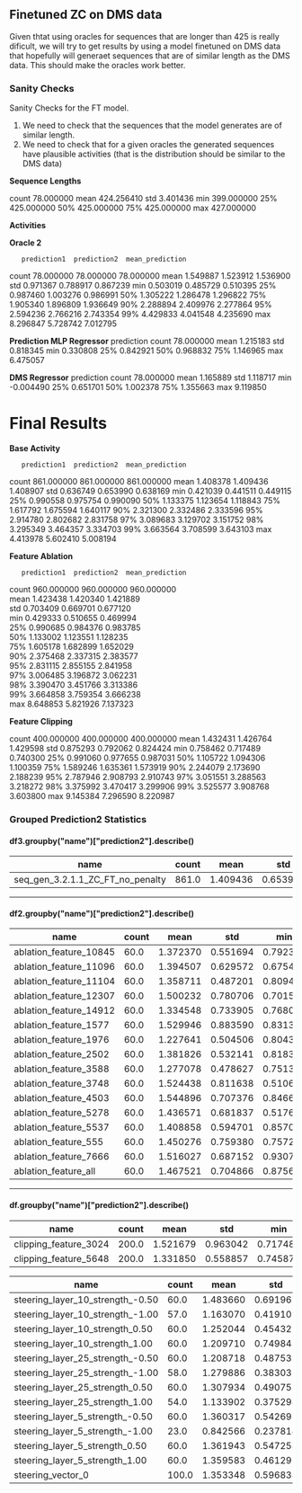 


## Finetuned ZC on DMS data


Given thtat using oracles for sequences that are longer than 425 is really dificult, we will try to get results by using a model finetuned on DMS data that hopefully will generaet sequences that are of similar length as the DMS data. This should make the oracles work better.



### Sanity Checks

Sanity Checks for the FT model.


1) We need to check that the sequences that the model generates are of similar length.
2) We need to check that for a given oracles the generated sequences have plausible activities (that is the distribution should be similar to the DMS data)


**Sequence Lengths**

count     78.000000
mean     424.256410
std        3.401436
min      399.000000
25%      425.000000
50%      425.000000
75%      425.000000
max      427.000000


**Activities**

**Oracle 2**

       prediction1  prediction2  mean_prediction
count    78.000000    78.000000        78.000000
mean      1.549887     1.523912         1.536900
std       0.971367     0.788917         0.867239
min       0.503019     0.485729         0.510395
25%       0.987460     1.003276         0.986991
50%       1.305222     1.286478         1.296822
75%       1.905340     1.896809         1.936649
90%       2.288894     2.409976         2.277864
95%       2.594236     2.766216         2.743354
99%       4.429833     4.041548         4.235690
max       8.296847     5.728742         7.012795


**Prediction MLP Regressor**
       prediction
count   78.000000
mean     1.215183
std      0.818345
min      0.330808
25%      0.842921
50%      0.968832
75%      1.146965
max      6.475057


**DMS Regressor**
       prediction
count   78.000000
mean     1.165889
std      1.118717
min     -0.004490
25%      0.651701
50%      1.002378
75%      1.355663
max      9.119850

# Final Results



**Base Activity**


       prediction1  prediction2  mean_prediction
count   861.000000   861.000000       861.000000
mean      1.408378     1.409436         1.408907
std       0.636749     0.653990         0.638169
min       0.421039     0.441511         0.449115
25%       0.990558     0.975754         0.990090
50%       1.133375     1.123654         1.118843
75%       1.617792     1.675594         1.640117
90%       2.321300     2.332486         2.333596
95%       2.914780     2.802682         2.831758
97%       3.089683     3.129702         3.151752
98%       3.295349     3.464357         3.334703
99%       3.663564     3.708599         3.643103
max       4.413978     5.602410         5.008194


**Feature Ablation**



       prediction1  prediction2  mean_prediction                                          
count   960.000000   960.000000       960.000000                                          
mean      1.423438     1.420340         1.421889                                          
std       0.703409     0.669701         0.677120                                          
min       0.429333     0.510655         0.469994                                          
25%       0.990685     0.984376         0.983785                                          
50%       1.133002     1.123551         1.128235                                          
75%       1.605178     1.682899         1.652029                                          
90%       2.375468     2.337315         2.383577                                          
95%       2.831115     2.855155         2.841958                                          
97%       3.006485     3.196872         3.062231                                          
98%       3.390470     3.451766         3.313386                                          
99%       3.664858     3.759354         3.666238                                          
max       8.648853     5.821926         7.137323    

**Feature Clipping**

count   400.000000   400.000000       400.000000
mean      1.432431     1.426764         1.429598
std       0.875293     0.792062         0.824424
min       0.758462     0.717489         0.740300
25%       0.991060     0.977655         0.987031
50%       1.105722     1.094306         1.100359
75%       1.589246     1.635361         1.573919
90%       2.244079     2.173690         2.188239
95%       2.787946     2.908793         2.910743
97%       3.051551     3.288563         3.218272
98%       3.375992     3.470417         3.299906
99%       3.525577     3.908768         3.603800
max       9.145384     7.296590         8.220987






### Grouped Prediction2 Statistics

#### df3.groupby("name")["prediction2"].describe()

| name                             | count |   mean    |   std    |   min    |   25%    |   50%    |   75%    |   max    |
|-----------------------------------|-------|-----------|----------|----------|----------|----------|----------|----------|
| seq_gen_3.2.1.1_ZC_FT_no_penalty | 861.0 | 1.409436  | 0.653990 | 0.441511 | 0.975754 | 1.123654 | 1.675594 | 5.602410 |

---

#### df2.groupby("name")["prediction2"].describe()

| name                   | count |   mean    |   std    |   min    |   25%    |   50%    |   75%    |   max    |
|------------------------|-------|-----------|----------|----------|----------|----------|----------|----------|
| ablation_feature_10845 |  60.0 | 1.372370  | 0.551694 | 0.792356 | 0.962001 | 1.140171 | 1.657328 | 3.143773 |
| ablation_feature_11096 |  60.0 | 1.394507  | 0.629572 | 0.675495 | 0.980091 | 1.124550 | 1.690523 | 3.516124 |
| ablation_feature_11104 |  60.0 | 1.358711  | 0.487201 | 0.809490 | 0.992349 | 1.153739 | 1.573909 | 2.728182 |
| ablation_feature_12307 |  60.0 | 1.500232  | 0.780706 | 0.701527 | 0.987251 | 1.139161 | 1.710486 | 3.967550 |
| ablation_feature_14912 |  60.0 | 1.334548  | 0.733905 | 0.768023 | 0.962001 | 1.030928 | 1.503373 | 5.491326 |
| ablation_feature_1577  |  60.0 | 1.529946  | 0.883590 | 0.831326 | 0.996705 | 1.106274 | 1.807626 | 5.821926 |
| ablation_feature_1976  |  60.0 | 1.227641  | 0.504506 | 0.804301 | 0.958070 | 1.074226 | 1.283871 | 3.563966 |
| ablation_feature_2502  |  60.0 | 1.381826  | 0.532141 | 0.818362 | 1.011828 | 1.117526 | 1.697811 | 3.049114 |
| ablation_feature_3588  |  60.0 | 1.277078  | 0.478627 | 0.751354 | 0.984376 | 1.055622 | 1.368194 | 3.036797 |
| ablation_feature_3748  |  60.0 | 1.524438  | 0.811638 | 0.510655 | 1.003526 | 1.130386 | 1.911475 | 4.099682 |
| ablation_feature_4503  |  60.0 | 1.544896  | 0.707376 | 0.846664 | 1.038115 | 1.301742 | 1.709458 | 3.673571 |
| ablation_feature_5278  |  60.0 | 1.436571  | 0.681837 | 0.517659 | 1.000675 | 1.150256 | 1.662068 | 3.765712 |
| ablation_feature_5537  |  60.0 | 1.408858  | 0.594701 | 0.857011 | 0.986232 | 1.099077 | 1.757325 | 2.893642 |
| ablation_feature_555   |  60.0 | 1.450276  | 0.759380 | 0.757254 | 0.987689 | 1.103478 | 1.767693 | 4.571090 |
| ablation_feature_7666  |  60.0 | 1.516027  | 0.687152 | 0.930738 | 1.004165 | 1.229879 | 1.721319 | 3.902078 |
| ablation_feature_all   |  60.0 | 1.467521  | 0.704866 | 0.875633 | 0.994839 | 1.101998 | 1.804079 | 3.893331 |

---

#### df.groupby("name")["prediction2"].describe()

| name                   | count |   mean    |   std    |   min    |   25%    |   50%    |   75%    |   max    |
|------------------------|-------|-----------|----------|----------|----------|----------|----------|----------|
| clipping_feature_3024  | 200.0 | 1.521679  | 0.963042 | 0.717489 | 0.982921 | 1.118203 | 1.776956 | 7.296590 |
| clipping_feature_5648  | 200.0 | 1.331850  | 0.558857 | 0.745874 | 0.974963 | 1.071830 | 1.544036 | 3.468934 |





| name                             | count |   mean    |   std    |   min    |   25%    |   50%    |   75%    |   max    |
|-----------------------------------|-------|-----------|----------|----------|----------|----------|----------|----------|
| steering_layer_10_strength_-0.50  |  60.0 | 1.483660  | 0.691961 | 0.693612 | 0.961995 | 1.164673 | 1.773739 | 3.342207 |
| steering_layer_10_strength_-1.00  |  57.0 | 1.163070  | 0.419101 | 0.763815 | 0.961995 | 0.961995 | 1.226252 | 2.877106 |
| steering_layer_10_strength_0.50   |  60.0 | 1.252044  | 0.454327 | 0.731645 | 0.961995 | 1.088051 | 1.439791 | 2.847878 |
| steering_layer_10_strength_1.00   |  60.0 | 1.209710  | 0.749843 | 0.381192 | 0.961995 | 0.961995 | 1.112405 | 6.101621 |
| steering_layer_25_strength_-0.50  |  60.0 | 1.208718  | 0.487532 | 0.475901 | 0.950362 | 1.024204 | 1.263506 | 3.005729 |
| steering_layer_25_strength_-1.00  |  58.0 | 1.279886  | 0.383035 | 0.575533 | 0.962308 | 1.192274 | 1.523688 | 2.721784 |
| steering_layer_25_strength_0.50   |  60.0 | 1.307934  | 0.490757 | 0.876500 | 0.961995 | 1.074580 | 1.365689 | 2.888579 |
| steering_layer_25_strength_1.00   |  54.0 | 1.133902  | 0.375298 | 0.578574 | 0.961995 | 0.961995 | 1.067060 | 2.217993 |
| steering_layer_5_strength_-0.50   |  60.0 | 1.360317  | 0.542697 | 0.459143 | 0.981791 | 1.102928 | 1.644689 | 3.387711 |
| steering_layer_5_strength_-1.00   |  23.0 | 0.842566  | 0.237814 | 0.382562 | 0.687347 | 0.869249 | 1.016743 | 1.181846 |
| steering_layer_5_strength_0.50    |  60.0 | 1.361943  | 0.547258 | 0.760634 | 0.966277 | 1.101070 | 1.665936 | 3.013293 |
| steering_layer_5_strength_1.00    |  60.0 | 1.359583  | 0.461292 | 0.632962 | 0.975927 | 1.206631 | 1.640744 | 2.634313 |
| steering_vector_0                 | 100.0 | 1.353348  | 0.596838 | 0.756237 | 0.963802 | 1.080550 | 1.616647 | 3.335192 |
